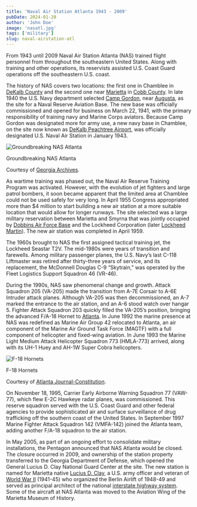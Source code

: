 ```yaml
---
title: 'Naval Air Station Atlanta 1943 - 2009'
pubDate: 2024-01-20
author: 'John Doe'
image: 'nasatl.jpg'
tags: ['military']
slug: naval-airstation-atl
---
```


From 1943 until 2009 Naval Air Station Atlanta (NAS) trained flight personnel from throughout the southeastern United States. Along with training and other operations, its reservists assisted U.S. Coast Guard operations off the southeastern U.S. coast.

The history of NAS covers two locations: the first one in Chamblee in [DeKalb County](/articles/counties-cities-neighborhoods/dekalb-county/) and the second one near [Marietta](/articles/counties-cities-neighborhoods/marietta/) in [Cobb County](/articles/counties-cities-neighborhoods/cobb-county/). In late 1940 the U.S. Navy department selected [Camp Gordon](/articles/government-politics/fort-gordon/), near [Augusta](/articles/counties-cities-neighborhoods/augusta/), as the site for a Naval Reserve Aviation Base. The new base was officially commissioned and opened for business on March 22, 1941, with the primary responsibility of training navy and Marine Corps aviators. Because Camp Gordon was designated more for army use, a new navy base in Chamblee, on the site now known as [DeKalb Peachtree Airport](/articles/business-economy/public-use-airports/), was officially designated U.S. Naval Air Station in January 1943.

![Groundbreaking NAS Atlanta](https://www.georgiaencyclopedia.org/wp-content/uploads/2021/02/naval-air-station-atlanta-groundbreaking_001.jpg)

Groundbreaking NAS Atlanta

Courtesy of [Georgia Archives](https://www.georgiaarchives.org/).

As wartime training was phased out, the Naval Air Reserve Training Program was activated. However, with the evolution of jet fighters and large patrol bombers, it soon became apparent that the limited area at Chamblee could not be used safely for very long. In April 1955 Congress appropriated more than $4 million to start building a new air station at a more suitable location that would allow for longer runways. The site selected was a large military reservation between Marietta and Smyrna that was jointly occupied by [Dobbins Air Force Base](/articles/government-politics/dobbins-air-reserve-base/) and the Lockheed Corporation (later [Lockheed Martin](/articles/business-economy/lockheed-martin/)). The new air station was completed in April 1959.

The 1960s brought to NAS the first assigned tactical training jet, the Lockheed Seastar T2V. The mid-1980s were years of transition and farewells. Among military passenger planes, the U.S. Navy’s last C-118 Liftmaster was retired after thirty-three years of service, and its replacement, the McDonnell Douglas C-9 “Skytrain,” was operated by the Fleet Logistics Support Squadron 46 (VR-46).

During the 1990s, NAS saw phenomenal change and growth. Attack Squadron 205 (VA-205) made the transition from A-7E Corsair to A-6E Intruder attack planes. Although VA-205 was then decommissioned, an A-7 marked the entrance to the air station, and an A-6 stood watch over hangar 5. Fighter Attack Squadron 203 quickly filled the VA-205’s position, bringing the advanced F/A-18 Hornet to [Atlanta](/articles/counties-cities-neighborhoods/atlanta/). In June 1992 the marine presence at NAS was redefined as Marine Air Group 42 relocated to Atlanta, an air component of the Marine Air Ground Task Force (MAGTF) with a full component of helicopter and fixed-wing aviation. In June 1993 the Marine Light Medium Attack Helicopter Squadron 773 (HMLA-773) arrived, along with its UH-1 Huey and AH-1W Super Cobra helicopters.

![F-18 Hornets](https://www.georgiaencyclopedia.org/wp-content/uploads/2021/02/f-18-hornets_001-1024x433.jpg)

F-18 Hornets

Courtesy of [Atlanta Journal-Constitution](https://www.ajc.com/).

On November 18, 1995, Carrier Early Airborne Warning Squadron 77 (VAW-77), which flew E-2C Hawkeye radar planes, was commissioned. This reserve squadron served with the U.S. Coast Guard and other federal agencies to provide sophisticated air and surface surveillance of drug trafficking off the southern coast of the United States. In September 1997 Marine Fighter Attack Squadron 142 (VMFA-142) joined the Atlanta team, adding another F/A-18 squadron to the air station.

In May 2005, as part of an ongoing effort to consolidate military installations, the Pentagon announced that NAS Atlanta would be closed. The closure occurred in 2009, and ownership of the station property transferred to the Georgia Department of Defense, which opened the General Lucius D. Clay National Guard Center at the site. The new station is named for Marietta native [Lucius D. Clay](/articles/history-archaeology/lucius-d-clay-1897-1978/), a U.S. army officer and veteran of [World War II](/articles/history-archaeology/world-war-ii-in-georgia/) (1941-45) who organized the Berlin Airlift of 1948-49 and served as principal architect of the national [interstate highway system](/articles/business-economy/interstate-highway-system/). Some of the aircraft at NAS Atlanta was moved to the Aviation Wing of the Marietta Museum of History.